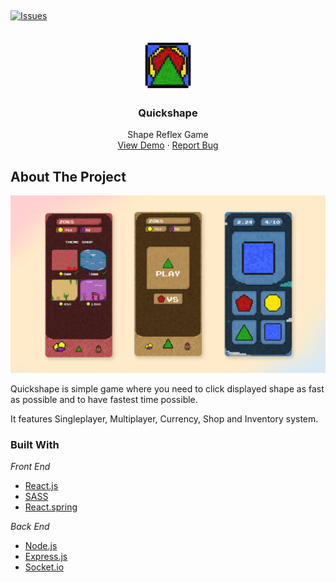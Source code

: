﻿﻿<div id="top"></div>


<!-- PROJECT SHIELDS -->
<!--
*** I'm using markdown "reference style" links for readability.
*** Reference links are enclosed in brackets [ ] instead of parentheses ( ).
*** See the bottom of this document for the declaration of the reference variables
*** for contributors-url, forks-url, etc. This is an optional, concise syntax you may use.
*** https://www.markdownguide.org/basic-syntax/#reference-style-links
-->
[![Issues][issues-shield]][issues-url]



<!-- PROJECT LOGO -->
<br />
<div align="center">
  <a href="https://github.com/Zoksss/quickshape-react">
    <img src="/public/logo.png" alt="Logo" width="80" height="80">
  </a>

  <h3 align="center">Quickshape</h3>

  <p align="center">
    Shape Reflex Game
    <br />
    <a href="https://">View Demo</a>
    ·
    <a href="https://github.com/Zoksss/quickshape-react/issues">Report Bug</a>
  </p>
</div>



<!-- ABOUT THE PROJECT -->
## About The Project

[![Product Name Screen Shot][product-screenshot]](https://quickshape.onrender.com)


Quickshape is simple game where you need to click displayed shape as fast as possible and to have fastest time possible.

It features Singleplayer, Multiplayer, Currency, Shop and Inventory system.

### Built With

*Front End*

* [React.js](https://react.dev/)
* [SASS](https://sass-lang.com/)
* [React.spring](https://www.react-spring.dev/)

*Back End*

* [Node.js](https://nodejs.org/en/)
* [Express.js](https://expressjs.com/)
* [Socket.io](https://socket.io/)


<!-- USAGE EXAMPLES -->



<!-- MARKDOWN LINKS & IMAGES -->
<!-- https://www.markdownguide.org/basic-syntax/#reference-style-links -->
[stars-shield]: https://img.shields.io/github/stars/othneildrew/Best-README-Template.svg?style=for-the-badge
[stars-url]: https://github.com/Zoksss/quickshape-react/stargazers
[issues-shield]: https://img.shields.io/github/issues/othneildrew/Best-README-Template.svg?style=for-the-badge
[issues-url]: https://github.com/Zoksss/quickshape-react/issues
[product-screenshot]: /public/quickshapess.png
